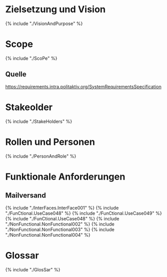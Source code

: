 
# Zielsetzung und Vision
{% include "./VisionAndPurpose" %}


# Scope
{% include "./ScoPe" %}

## Quelle
https://requirements.intra.politaktiv.org/SystemRequirementsSpecification


# Stakeolder
{% include "./StakeHolders" %}


# Rollen und Personen
{% include "./PersonAndRole" %}


# Funktionale Anforderungen

## Mailversand
{% include "./InterFaces.InterFace001" %}
{% include "./FunCtional.UseCase048" %}
{% include "./FunCtional.UseCase049" %}
{% include "./FunCtional.UseCase048" %}
{% include "./NonFunctional.NonFunctional002" %}
{% include "./NonFunctional.NonFunctional003" %}
{% include "./NonFunctional.NonFunctional004" %}


# Glossar
{% include "./GlosSar" %}